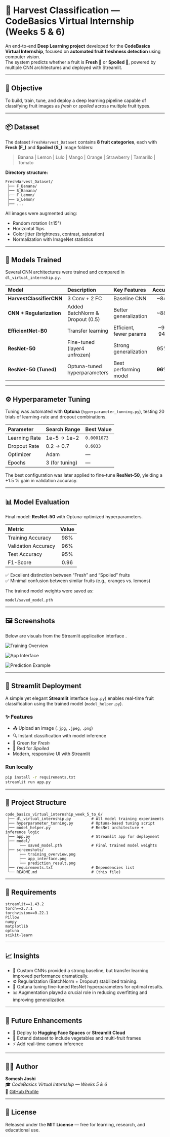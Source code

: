 # 🌾 Harvest Classification — CodeBasics Virtual Internship (Weeks 5 & 6)

An end-to-end **Deep Learning project** developed for the **CodeBasics Virtual Internship**, focused on **automated fruit freshness detection** using computer vision.  
The system predicts whether a fruit is **Fresh 🍃** or **Spoiled 🍂**, powered by multiple CNN architectures and deployed with Streamlit.

---

## 🎯 Objective

To build, train, tune, and deploy a deep learning pipeline capable of classifying fruit images as *fresh* or *spoiled* across multiple fruit types.

---

## 📦 Dataset

The dataset `FreshHarvest_Dataset` contains **8 fruit categories**, each with **Fresh (F_)** and **Spoiled (S_)** image folders:

> Banana | Lemon | Lulo | Mango | Orange | Strawberry | Tamarillo | Tomato

**Directory structure:**
```
FreshHarvest_Dataset/
 ├── F_Banana/
 ├── S_Banana/
 ├── F_Lemon/
 ├── S_Lemon/
 ├── ...
```

All images were augmented using:
- Random rotation (±15°)
- Horizontal flips
- Color jitter (brightness, contrast, saturation)
- Normalization with ImageNet statistics

---

## 🧠 Models Trained

Several CNN architectures were trained and compared in `dl_virtual_internship.py`.

| Model | Description | Key Features | Accuracy |
|:--|:--|:--|:--:|
| **HarvestClassifierCNN** | 3 Conv + 2 FC | Baseline CNN | ~84% |
| **CNN + Regularization** | Added BatchNorm & Dropout (0.5) | Better generalization | ~88% |
| **EfficientNet-B0** | Transfer learning | Efficient, fewer params | ~93–94% |
| **ResNet-50** | Fine-tuned (layer4 unfrozen) | Strong generalization | 95%+ |
| **ResNet-50 (Tuned)** | Optuna-tuned hyperparameters | Best performing model | **96%+** |

---

## ⚙️ Hyperparameter Tuning

Tuning was automated with **Optuna** (`hyperparameter_tunning.py`), testing 20 trials of learning-rate and dropout combinations.

| Parameter | Search Range | Best Value |
|:--|:--|:--|
| Learning Rate | 1e-5 → 1e-2 | `0.0001073` |
| Dropout Rate | 0.2 → 0.7 | `0.6033` |
| Optimizer | Adam | — |
| Epochs | 3 (for tuning) | — |

The best configuration was later applied to fine-tune **ResNet-50**, yielding a +1.5 % gain in validation accuracy.

---

## 📊 Model Evaluation

Final model: **ResNet-50** with Optuna-optimized hyperparameters.

| Metric | Value |
|:--|:--:|
| Training Accuracy | 98% |
| Validation Accuracy | 96% |
| Test Accuracy | 95% |
| F1-Score | 0.96 |

✅ Excellent distinction between “Fresh” and “Spoiled” fruits  
✅ Minimal confusion between similar fruits (e.g., oranges vs. lemons)

The trained model weights were saved as:
```
model/saved_model.pth
```

---

## 🖼️ Screenshots

Below are visuals from the Streamlit application interface .

![Training Overview](screenshots/1.png)

![App Interface](screenshots/2.png)

![Prediction Example](screenshots/3.png)

---

## 🚀 Streamlit Deployment

A simple yet elegant **Streamlit** interface (`app.py`) enables real-time fruit classification using the trained model (`model_helper.py`).

### ✨ Features
- 📤 Upload an image (`.jpg`, `.jpeg`, `.png`)
- 🔍 Instant classification with model inference
- 🍃 Green for *Fresh*  
- 🍂 Red for *Spoiled*
- Modern, responsive UI with Streamlit

### Run locally
```bash
pip install -r requirements.txt
streamlit run app.py
```

---

## 🧩 Project Structure
```
code_basics_virtual_internship_week_5_to_6/
 ├── dl_virtual_internship.py         # All model training experiments
 ├── hyperparameter_tunning.py        # Optuna-based tuning script
 ├── model_helper.py                  # ResNet architecture + inference logic
 ├── app.py                           # Streamlit app for deployment
 ├── model/
 │    └── saved_model.pth             # Final trained model weights
 ├── screenshots/
 │    ├── training_overview.png
 │    ├── app_interface.png
 │    └── prediction_result.png
 ├── requirements.txt                 # Dependencies list
 └── README.md                        # (this file)
```

---

## 🧾 Requirements

```
streamlit==1.43.2
torch==2.7.1
torchvision==0.22.1
Pillow
numpy
matplotlib
optuna
scikit-learn
```

---

## 📈 Insights

- 🧱 Custom CNNs provided a strong baseline, but transfer learning improved performance dramatically.  
- ⚙️ Regularization (BatchNorm + Dropout) stabilized training.  
- 🧩 Optuna tuning fine-tuned ResNet hyperparameters for optimal results.  
- 📊 Augmentation played a crucial role in reducing overfitting and improving generalization.

---

## 🔮 Future Enhancements

- 📱 Deploy to **Hugging Face Spaces** or **Streamlit Cloud**  
- 🧺 Extend dataset to include vegetables and multi-fruit frames  
- ⚡ Add real-time camera inference

---

## 👨‍💻 Author

**Somesh Joshi**  
🎓 *CodeBasics Virtual Internship — Weeks 5 & 6*  
🔗 [GitHub Profile](https://github.com/joshisomesh1996-star)

---

## 🪪 License
Released under the **MIT License** — free for learning, research, and educational use.
